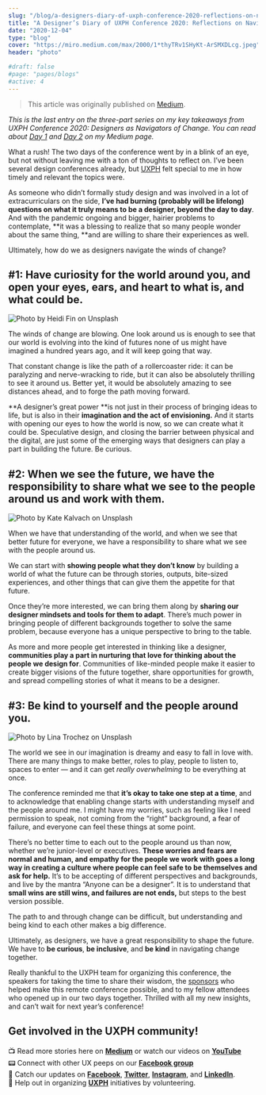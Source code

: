 ```yaml
---
slug: "/blog/a-designers-diary-of-uxph-conference-2020-reflections-on-navigating-change"
title: "A Designer’s Diary of UXPH Conference 2020: Reflections on Navigating Change"
date: "2020-12-04"
type: "blog"
cover: "https://miro.medium.com/max/2000/1*thyTRv1SHyKt-ArSMXDLcg.jpeg"
header: "photo"

#draft: false
#page: "pages/blogs"
#active: 4
---
```


> This article was originally published on [Medium](https://medium.com/uxph/a-designers-diary-of-uxph-conference-2020-reflections-on-navigating-change-4ceb04a87c27).

*This is the last entry on the three-part series on my key takeaways from UXPH Conference 2020: Designers as Navigators of Change. You can read about [Day 1](https://medium.com/uxph/a-designers-diary-of-uxph-conference-2020-day-1-ce468950aa3d) and [Day 2](https://medium.com/uxph/a-designers-diary-of-uxph-conference-2020-day-2-3adf53f9afb0) on my Medium page.*

What a rush! The two days of the conference went by in a blink of an eye, but not without leaving me with a ton of thoughts to reflect on. I’ve been several design conferences already, but [UXPH](https://medium.com/uxph) felt special to me in how timely and relevant the topics were.

As someone who didn’t formally study design and was involved in a lot of extracurriculars on the side, **I’ve had burning (probably will be lifelong) questions on what it truly means to be a designer, beyond the day to day**. And with the pandemic ongoing and bigger, hairier problems to contemplate, **it was a blessing to realize that so many people wonder about the same thing, **and are willing to share their experiences as well.

Ultimately, how do we as designers navigate the winds of change?

## #1: Have curiosity for the world around you, and open your eyes, ears, and heart to what is, and what could be.

![Photo by [Heidi Fin](https://unsplash.com/@heidifin?utm_source=medium&utm_medium=referral) on [Unsplash](https://unsplash.com?utm_source=medium&utm_medium=referral)](https://cdn-images-1.medium.com/max/10944/0*dDRAi_dPP_Fh3MB8)

The winds of change are blowing. One look around us is enough to see that our world is evolving into the kind of futures none of us might have imagined a hundred years ago, and it will keep going that way.

That constant change is like the path of a rollercoaster ride: it can be paralyzing and nerve-wracking to ride, but it can also be absolutely thrilling to see it around us. Better yet, it would be absolutely amazing to see distances ahead, and to forge the path moving forward.

**A designer’s great power **is not just in their process of bringing ideas to life, but is also in their **imagination and the act of envisioning.** And it starts with opening our eyes to how the world is now, so we can create what it could be. Speculative design, and closing the barrier between physical and the digital, are just some of the emerging ways that designers can play a part in building the future. Be curious.

## #2: When we see the future, we have the responsibility to share what we see to the people around us and work with them.

![Photo by [Kate Kalvach](https://unsplash.com/@katekalvach?utm_source=medium&utm_medium=referral) on [Unsplash](https://unsplash.com?utm_source=medium&utm_medium=referral)](https://cdn-images-1.medium.com/max/11744/0*Lv-_qlJiMWa6MjCb)

When we have that understanding of the world, and when we see that better future for everyone, we have a responsibility to share what we see with the people around us.

We can start with **showing people what they don’t know** by building a world of what the future can be through stories, outputs, bite-sized experiences, and other things that can give them the appetite for that future.

Once they’re more interested, we can bring them along by **sharing our designer mindsets and tools for them to adapt**. There’s much power in bringing people of different backgrounds together to solve the same problem, because everyone has a unique perspective to bring to the table.

As more and more people get interested in thinking like a designer, **communities play a part in nurturing that love for thinking about the people we design for**. Communities of like-minded people make it easier to create bigger visions of the future together, share opportunities for growth, and spread compelling stories of what it means to be a designer.

## #3: Be kind to yourself and the people around you.

![Photo by [Lina Trochez](https://unsplash.com/@lmtrochezz?utm_source=medium&utm_medium=referral) on [Unsplash](https://unsplash.com?utm_source=medium&utm_medium=referral)](https://cdn-images-1.medium.com/max/12032/0*JwE4vyL_ZWTeZlRK)

The world we see in our imagination is dreamy and easy to fall in love with. There are many things to make better, roles to play, people to listen to, spaces to enter — and it can get *really overwhelming* to be everything at once.

The conference reminded me that **it’s okay to take one step at a time**, and to acknowledge that enabling change starts with understanding myself and the people around me. I might have my worries, such as feeling like I need permission to speak, not coming from the “right” background, a fear of failure, and everyone can feel these things at some point.

There’s no better time to each out to the people around us than now, whether we’re junior-level or executives. **These worries and fears are normal and human, and empathy for the people we work with goes a long way in creating a culture where people can feel safe to be themselves and ask for help.** It’s to be accepting of different perspectives and backgrounds, and live by the mantra “Anyone can be a designer”. It is to understand that **small wins are still wins, and failures are not ends,** but steps to the best version possible.

The path to and through change can be difficult, but understanding and being kind to each other makes a big difference.

Ultimately, as designers, we have a great responsibility to shape the future. We have to **be curious**, **be inclusive**, and **be kind** in navigating change together.

Really thankful to the UXPH team for organizing this conference, the speakers for taking the time to share their wisdom, the [sponsors](http://2020.uxph.org/sponsors) who helped make this remote conference possible, and to my fellow attendees who opened up in our two days together. Thrilled with all my new insights, and can’t wait for next year’s conference!

## Get involved in the UXPH community!

📺 Read more stories here on **[Medium](https://medium.com/uxph)** or watch our videos on **[YouTube](https://www.youtube.com/channel/UCbgbbQyqImwvLCeYrmK30Mg/featured)**
<br/>
📟 Connect with other UX peeps on our **[Facebook group](https://www.facebook.com/groups/uxphofficial/)**
<br/>
📰 Catch our updates on **[Facebook](https://www.facebook.com/uxphofficial/)**, **[Twitter](https://twitter.com/uxphofficial)**,
**[Instagram](https://www.instagram.com/uxphofficial/)**, and **[LinkedIn](https://www.linkedin.com/company/uxph/)**.
<br/>
🧩 Help out in organizing **[UXPH](https://uxph.org/volunteers/)** initiatives by volunteering.

